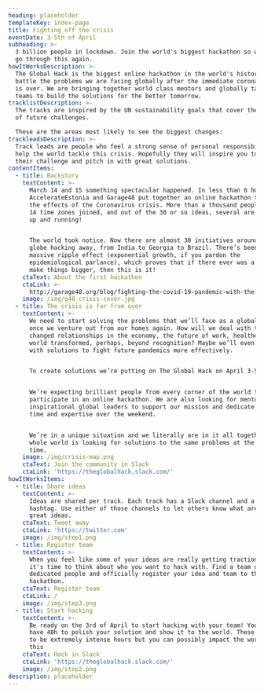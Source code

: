 ```yaml
---
heading: placeholder
templateKey: index-page
title: Fighting off the crisis
eventDate: 3-5th of April
subheading: >-
  3 billion people in lockdown. Join the world's biggest hackathon so we never
  go through this again.
howItWorksDescription: >-
  The Global Hack is the biggest online hackathon in the world's history to
  battle the problems we are facing globally after the immediate corona crisis
  is over. We are bringing together world class mentors and globally talented
  teams to build the solutions for the better tomorrow. 
tracklistDescription: >-
  The tracks are inspired by the UN sustainability goals that cover the majority
  of future challenges. 

  These are the areas most likely to see the biggest changes:
trackleadsDescription: >-
  Track leads are people who feel a strong sense of personal responsibility to
  help the world tackle this crisis. Hopefully they will inspire you to join
  their challenge and pitch in with great solutions. 
contentItems:
  - title: Backstory
    textContent: >-
      March 14 and 15 something spectacular happened. In less than 6 hours
      AccelerateEstonia and Garage48 put together an online hackathon to tackle
      the effects of the Coronavirus crisis. More than a thousand people across
      14 time zones joined, and out of the 30 or so ideas, several are already
      up and running!


      The world took notice. Now there are almost 30 initiatives around the
      globe hacking away, from India to Georgia to Brazil. There’s been a
      massive ripple effect (exponential growth, if you pardon the
      epidemiological parlance), which proves that if there ever was a time to
      make things bigger, then this is it! 
    ctaText: About the first hackathon
    ctaLink: >-
      http://garage48.org/blog/fighting-the-covid-19-pandemic-with-the-power-of-community
    image: /img/g48_crisis-cover.jpg
  - title: The crisis is far from over
    textContent: >-
      We need to start solving the problems that we’ll face as a global society,
      once we venture out from our homes again. How will we deal with the
      changed relationships in the economy, the future of work, healthcare and a
      world transformed, perhaps, beyond recognition? Maybe we’ll even come up
      with solutions to fight future pandemics more effectively.


      To create solutions we’re putting on The Global Hack on April 3-5. 


      We’re expecting brilliant people from every corner of the world to
      participate in an online hackathon. We are also looking for mentors and
      inspirational global leaders to support our mission and dedicate their
      time and expertise over the weekend. 


      We’re in a unique situation and we literally are in it all together: the
      whole world is looking for solutions to the same problems at the same
      time.
    image: /img/crisis-map.png
    ctaText: Join the community in Slack
    ctaLink: 'https://theglobalhack.slack.com/'
howItWorksItems:
  - title: Share ideas
    textContent: >-
      Ideas are shared per track. Each track has a Slack channel and a Twitter
      hashtag. Use either of those channels to let others know what are your
      great ideas. 
    ctaText: Tweet away
    ctaLink: 'https://twitter.com'
    image: /img/step1.png
  - title: Register team
    textContent: >-
      When you feel like some of your ideas are really getting traction, then
      it's time to think about who you want to hack with. Find a team of 4-6
      dedicated people and officially register your idea and team to the
      hackathon.
    ctaText: Register team
    ctaLink: /
    image: /img/step3.png
  - title: Start hacking
    textContent: >-
      Be ready on the 3rd of April to start hacking with your team! You only
      have 48h to polish your solution and show it to the world. These are going
      to be extremely intense hours but you can possibly impact the world with
      this
    ctaText: Hack in Slack
    ctaLink: 'https://theglobalhack.slack.com/'
    image: /img/step2.png
description: placeholder
---
```

